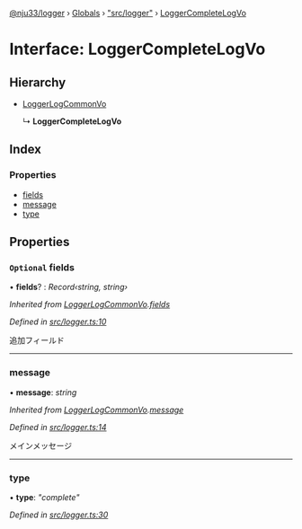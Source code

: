 [@nju33/logger](../README.md) › [Globals](../globals.md) › ["src/logger"](../modules/_src_logger_.md) › [LoggerCompleteLogVo](_src_logger_.loggercompletelogvo.md)

# Interface: LoggerCompleteLogVo

## Hierarchy

* [LoggerLogCommonVo](_src_logger_.loggerlogcommonvo.md)

  ↳ **LoggerCompleteLogVo**

## Index

### Properties

* [fields](_src_logger_.loggercompletelogvo.md#optional-fields)
* [message](_src_logger_.loggercompletelogvo.md#message)
* [type](_src_logger_.loggercompletelogvo.md#type)

## Properties

### `Optional` fields

• **fields**? : *Record‹string, string›*

*Inherited from [LoggerLogCommonVo](_src_logger_.loggerlogcommonvo.md).[fields](_src_logger_.loggerlogcommonvo.md#optional-fields)*

*Defined in [src/logger.ts:10](https://github.com/nju33/logger/blob/ae39cd9/src/logger.ts#L10)*

追加フィールド

___

###  message

• **message**: *string*

*Inherited from [LoggerLogCommonVo](_src_logger_.loggerlogcommonvo.md).[message](_src_logger_.loggerlogcommonvo.md#message)*

*Defined in [src/logger.ts:14](https://github.com/nju33/logger/blob/ae39cd9/src/logger.ts#L14)*

メインメッセージ

___

###  type

• **type**: *"complete"*

*Defined in [src/logger.ts:30](https://github.com/nju33/logger/blob/ae39cd9/src/logger.ts#L30)*
